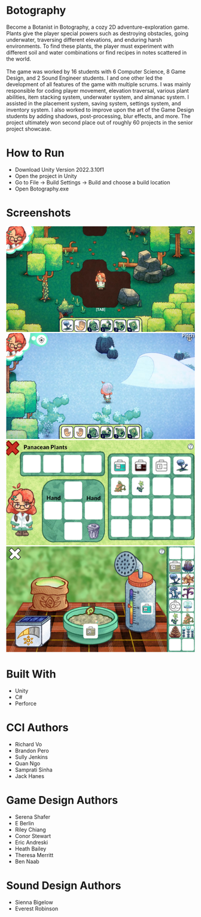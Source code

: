 # Botography
Become a Botanist in Botography, a cozy 2D adventure-exploration game. Plants give the player special powers such as destroying obstacles, going underwater, traversing different elevations, and enduring harsh environments. To find these plants, the player must experiment with different soil and water combinations or find recipes in notes scattered in the world.
<br />
<br />
The game was
worked by 16 students with 6 Computer Science, 8 Game Design, and 2 Sound Engineer students. I and one other led the development of all features of the game with multiple scrums. I was mainly responsible for coding player movement, elevation traversal, various plant abilities, item stacking system, underwater system, and almanac system. I assisted in the placement system, saving system, settings system, and inventory system. I also worked to improve upon the art of the Game Design students by adding shadows, post-processing, blur effects, and more. The project ultimately won second place out of roughly 60 projects in the senior project showcase.

# How to Run
* Download Unity Version 2022.3.10f1
* Open the project in Unity
* Go to File -> Build Settings -> Build and choose a build location
* Open Botography.exe

# Screenshots
![](Images/Botography_2.png)
![](Images/Botography_6.png)
![](Images/Botography_7.png)
![](Images/Botography_8.png)

# Built With
* Unity
* C#
* Perforce

# CCI Authors
* Richard Vo
* Brandon Pero
* Sully Jenkins
* Quan Ngo
* Samprati Sinha
* Jack Hanes

# Game Design Authors
* Serena Shafer
* E Berlin
* Riley Chiang
* Conor Stewart
* Eric Andreski
* Heath Bailey
* Theresa Merritt
* Ben Naab

# Sound Design Authors
* Sienna Bigelow
* Everest Robinson
